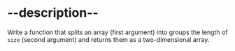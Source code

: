 

# --description--

Write a function that splits an array (first argument) into groups the length of `size` (second argument) and returns them as a two-dimensional array.

